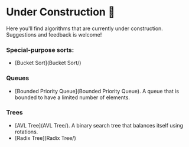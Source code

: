 # Under Construction :construction:

Here you'll find algorithms that are currently under construction. Suggestions and feedback is welcome!

### Special-purpose sorts:

- [Bucket Sort](Bucket Sort/)

### Queues

- [Bounded Priority Queue](Bounded Priority Queue). A queue that is bounded to have a limited number of elements.

### Trees

- [AVL Tree](AVL Tree/). A binary search tree that balances itself using rotations.
- [Radix Tree](Radix Tree/)

